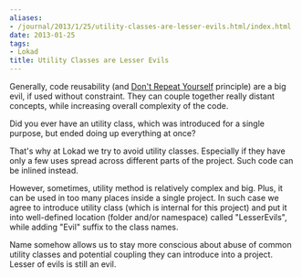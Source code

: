```yaml
---
aliases:
- /journal/2013/1/25/utility-classes-are-lesser-evils.html/index.html
date: 2013-01-25
tags:
- Lokad
title: Utility Classes are Lesser Evils
---
```

<p>Generally, code reusability (and <a href="http://en.wikipedia.org/wiki/Don't_repeat_yourself">Don't Repeat Yourself</a> principle) are a big evil, if used without constraint. They can
couple together really distant concepts, while increasing overall complexity of the code. </p>

<p>Did you ever have an utility class, which was introduced for a single purpose, but ended doing up everything at once?</p>

<p>That's why at Lokad we try to avoid utility classes. Especially if they have only a few uses spread across different parts of the project. Such code can be inlined instead.</p>

<p>However, sometimes, utility method is relatively complex and big. Plus, it can 
be used in too many places inside a single project. In such case we agree to
introduce utility class (which is internal for this project) and put it into
well-defined location (folder and/or namespace) called "LesserEvils", while 
adding "Evil" suffix to the class names.</p>

<p>Name somehow allows us to stay more conscious about abuse of common utility 
classes and potential coupling they can introduce into a project. Lesser of
evils is still an evil.</p>

